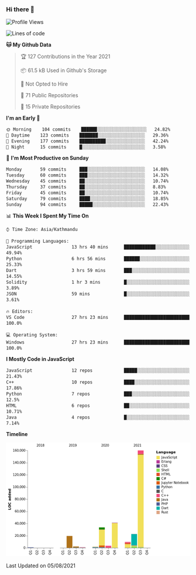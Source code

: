 ### Hi there 👋


<!--START_SECTION:waka-->
![Profile Views](http://img.shields.io/badge/Profile%20Views-3-blue)

![Lines of code](https://img.shields.io/badge/From%20Hello%20World%20I%27ve%20Written-296819%20lines%20of%20code-blue)

**🐱 My Github Data** 

> 🏆 127 Contributions in the Year 2021
 > 
> 📦 61.5 kB Used in Github's Storage 
 > 
> 🚫 Not Opted to Hire
 > 
> 📜 71 Public Repositories 
 > 
> 🔑 15 Private Repositories  
 > 
**I'm an Early 🐤** 

```text
🌞 Morning    104 commits    ██████░░░░░░░░░░░░░░░░░░░   24.82% 
🌆 Daytime    123 commits    ███████░░░░░░░░░░░░░░░░░░   29.36% 
🌃 Evening    177 commits    ██████████░░░░░░░░░░░░░░░   42.24% 
🌙 Night      15 commits     █░░░░░░░░░░░░░░░░░░░░░░░░   3.58%

```
📅 **I'm Most Productive on Sunday** 

```text
Monday       59 commits     ███░░░░░░░░░░░░░░░░░░░░░░   14.08% 
Tuesday      60 commits     ███░░░░░░░░░░░░░░░░░░░░░░   14.32% 
Wednesday    45 commits     ██░░░░░░░░░░░░░░░░░░░░░░░   10.74% 
Thursday     37 commits     ██░░░░░░░░░░░░░░░░░░░░░░░   8.83% 
Friday       45 commits     ██░░░░░░░░░░░░░░░░░░░░░░░   10.74% 
Saturday     79 commits     ████░░░░░░░░░░░░░░░░░░░░░   18.85% 
Sunday       94 commits     █████░░░░░░░░░░░░░░░░░░░░   22.43%

```


📊 **This Week I Spent My Time On** 

```text
⌚︎ Time Zone: Asia/Kathmandu

💬 Programming Languages: 
JavaScript               13 hrs 40 mins      ████████████░░░░░░░░░░░░░   49.94% 
Python                   6 hrs 56 mins       ██████░░░░░░░░░░░░░░░░░░░   25.33% 
Dart                     3 hrs 59 mins       ███░░░░░░░░░░░░░░░░░░░░░░   14.55% 
Solidity                 1 hr 3 mins         █░░░░░░░░░░░░░░░░░░░░░░░░   3.89% 
JSON                     59 mins             █░░░░░░░░░░░░░░░░░░░░░░░░   3.61%

🔥 Editors: 
VS Code                  27 hrs 23 mins      █████████████████████████   100.0%

💻 Operating System: 
Windows                  27 hrs 23 mins      █████████████████████████   100.0%

```

**I Mostly Code in JavaScript** 

```text
JavaScript               12 repos            █████░░░░░░░░░░░░░░░░░░░░   21.43% 
C++                      10 repos            ████░░░░░░░░░░░░░░░░░░░░░   17.86% 
Python                   7 repos             ███░░░░░░░░░░░░░░░░░░░░░░   12.5% 
HTML                     6 repos             ██░░░░░░░░░░░░░░░░░░░░░░░   10.71% 
Java                     4 repos             █░░░░░░░░░░░░░░░░░░░░░░░░   7.14%

```


**Timeline**

![Chart not found](https://raw.githubusercontent.com/voidash/voidash/main/charts/bar_graph.png) 


 Last Updated on 05/08/2021
<!--END_SECTION:waka-->


<!--
**voidash/voidash** is a ✨ _special_ ✨ repository because its `README.md` (this file) appears on your GitHub profile.

Here are some ideas to get you started:

- 🔭 I’m currently working on ...
- 🌱 I’m currently learning ...
- 👯 I’m looking to collaborate on ...
- 🤔 I’m looking for help with ...
- 💬 Ask me about ...
- 📫 How to reach me: ...
- 😄 Pronouns: ...
- ⚡ Fun fact: ...
-->
